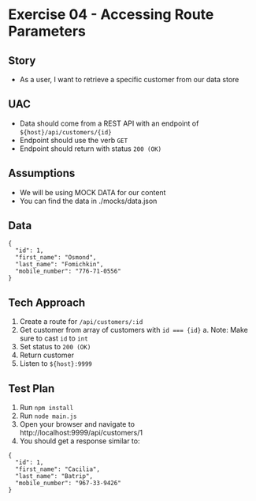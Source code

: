 # Exercise 04 - Accessing Route Parameters

## Story

- As a user, I want to retrieve a specific customer from our data store

## UAC

- Data should come from a REST API with an endpoint of `${host}/api/customers/{id}`
- Endpoint should use the verb `GET`
- Endpoint should return with status `200 (OK)`

## Assumptions

- We will be using MOCK DATA for our content
- You can find the data in ./mocks/data.json

## Data

```
{ 
  "id": 1,
  "first_name": "Osmond",
  "last_name": "Fomichkin",
  "mobile_number": "776-71-0556"
}
```

## Tech Approach

1. Create a route for `/api/customers/:id`
2. Get customer from array of customers with `id === {id}`
  a. Note: Make sure to cast `id` to `int`
3. Set status to `200 (OK)`
4. Return customer
5. Listen to `${host}:9999`

## Test Plan

1. Run `npm install`
2. Run `node main.js`
3. Open your browser and navigate to http://localhost:9999/api/customers/1
4. You should get a response similar to:

```
{
  "id": 1,
  "first_name": "Cacilia",
  "last_name": "Batrip",
  "mobile_number": "967-33-9426"
}
```
